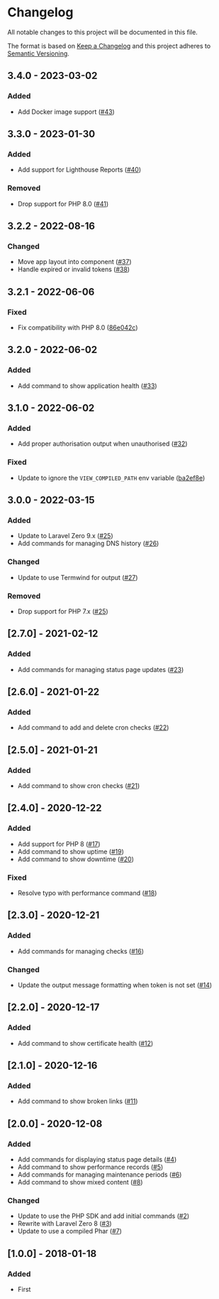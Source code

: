 # Changelog

All notable changes to this project will be documented in this file.

The format is based on [Keep a Changelog](https://keepachangelog.com) and this project adheres to [Semantic Versioning](https://semver.org).

## 3.4.0 - 2023-03-02

### Added
- Add Docker image support ([#43](https://github.com/ohdearapp/ohdear-cli/pull/43))

## 3.3.0 - 2023-01-30

### Added
- Add support for Lighthouse Reports ([#40](https://github.com/ohdearapp/ohdear-cli/pull/40))

### Removed
- Drop support for PHP 8.0 ([#41](https://github.com/ohdearapp/ohdear-cli/pull/41))

## 3.2.2 - 2022-08-16

### Changed
- Move app layout into component ([#37](https://github.com/ohdearapp/ohdear-cli/pull/37))
- Handle expired or invalid tokens ([#38](https://github.com/ohdearapp/ohdear-cli/pull/38))

## 3.2.1 - 2022-06-06

### Fixed
- Fix compatibility with PHP 8.0 ([86e042c](https://github.com/ohdearapp/ohdear-cli/commit/86e042c17e80efc4b789bdbb6e433d6c7b9dbd3b))

## 3.2.0 - 2022-06-02

### Added
- Add command to show application health ([#33](https://github.com/ohdearapp/ohdear-cli/pull/33))

## 3.1.0 - 2022-06-02

### Added
- Add proper authorisation output when unauthorised ([#32](https://github.com/ohdearapp/ohdear-cli/pull/32))

### Fixed
- Update to ignore the `VIEW_COMPILED_PATH` env variable ([ba2ef8e](https://github.com/ohdearapp/ohdear-cli/commit/ba2ef8ebd19516409a59daabd895a50aadcf9d41))

## 3.0.0 - 2022-03-15

### Added
- Update to Laravel Zero 9.x ([#25](https://github.com/ohdearapp/ohdear-cli/pull/25))
- Add commands for managing DNS history ([#26](https://github.com/ohdearapp/ohdear-cli/pull/26))

### Changed
- Update to use Termwind for output ([#27](https://github.com/ohdearapp/ohdear-cli/pull/27))

### Removed
- Drop support for PHP 7.x ([#25](https://github.com/ohdearapp/ohdear-cli/pull/25))

## [2.7.0] - 2021-02-12

### Added
- Add commands for managing status page updates ([#23](https://github.com/nunomaduro/ohdear-cli/pull/23))

## [2.6.0] - 2021-01-22

### Added
- Add command to add and delete cron checks ([#22](https://github.com/nunomaduro/ohdear-cli/pull/22))

## [2.5.0] - 2021-01-21

### Added
- Add command to show cron checks ([#21](https://github.com/nunomaduro/ohdear-cli/pull/21))

## [2.4.0] - 2020-12-22

### Added
- Add support for PHP 8 ([#17](https://github.com/nunomaduro/ohdear-cli/pull/17))
- Add command to show uptime ([#19](https://github.com/nunomaduro/ohdear-cli/pull/19))
- Add command to show downtime ([#20](https://github.com/nunomaduro/ohdear-cli/pull/20))

### Fixed
- Resolve typo with performance command ([#18](https://github.com/nunomaduro/ohdear-cli/pull/18))

## [2.3.0] - 2020-12-21

### Added
- Add commands for managing checks ([#16](https://github.com/nunomaduro/ohdear-cli/pull/16))

### Changed
- Update the output message formatting when token is not set ([#14](https://github.com/nunomaduro/ohdear-cli/pull/14))

## [2.2.0] - 2020-12-17

### Added
- Add command to show certificate health ([#12](https://github.com/nunomaduro/ohdear-cli/pull/12))

## [2.1.0] - 2020-12-16

### Added
- Add command to show broken links ([#11](https://github.com/nunomaduro/ohdear-cli/pull/11))

## [2.0.0] - 2020-12-08

### Added
- Add commands for displaying status page details ([#4](https://github.com/nunomaduro/ohdear-cli/pull/4))
- Add command to show performance records ([#5](https://github.com/nunomaduro/ohdear-cli/pull/5))
- Add commands for managing maintenance periods ([#6](https://github.com/nunomaduro/ohdear-cli/pull/6))
- Add command to show mixed content ([#8](https://github.com/nunomaduro/ohdear-cli/pull/8))

### Changed
- Update to use the PHP SDK and add initial commands ([#2](https://github.com/nunomaduro/ohdear-cli/pull/2))
- Rewrite with Laravel Zero 8 ([#3](https://github.com/nunomaduro/ohdear-cli/pull/3))
- Update to use a compiled Phar ([#7](https://github.com/nunomaduro/ohdear-cli/pull/7))

## [1.0.0] - 2018-01-18
### Added
- First
